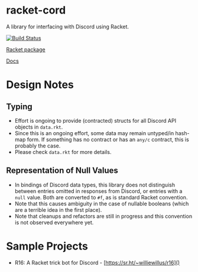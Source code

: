 # racket-cord

A library for interfacing with Discord using Racket.

[![Build Status](https://github.com/nitros12/racket-cord/actions/workflows/ci.yml/badge.svg)](https://github.com/nitros12/racket-cord/actions/workflows/ci.yml)

[Racket package](https://pkgd.racket-lang.org/pkgn/package/racket-cord)

[Docs](https://docs.racket-lang.org/racket-cord/index.html)

# Design Notes
## Typing
* Effort is ongoing to provide (contracted) structs for all Discord API objects in `data.rkt`.
* Since this is an ongoing effort, some data may remain untyped/in hash-map form.
If something has no contract or has an `any/c` contract, this is probably the case.
* Please check `data.rkt` for more details.

## Representation of Null Values

* In bindings of Discord data types, this library does not distinguish between entries
omitted in responses from Discord, or entries with a `null` value.
Both are converted to `#f`, as is standard Racket convention.
* Note that this causes ambiguity in the case of nullable booleans (which are a terrible idea in the first place).
* Note that cleanups and refactors are still in progress and this convention is not observed everywhere yet.

# Sample Projects

* R16: A Racket trick bot for Discord - [https://sr.ht/~williewillus/r16]()
